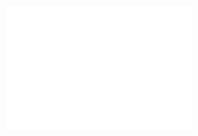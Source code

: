 <div style="width: 100%;">
  <img src="welcome.svg" style="width: 85%;" alt="Click to see the source">
</div>
